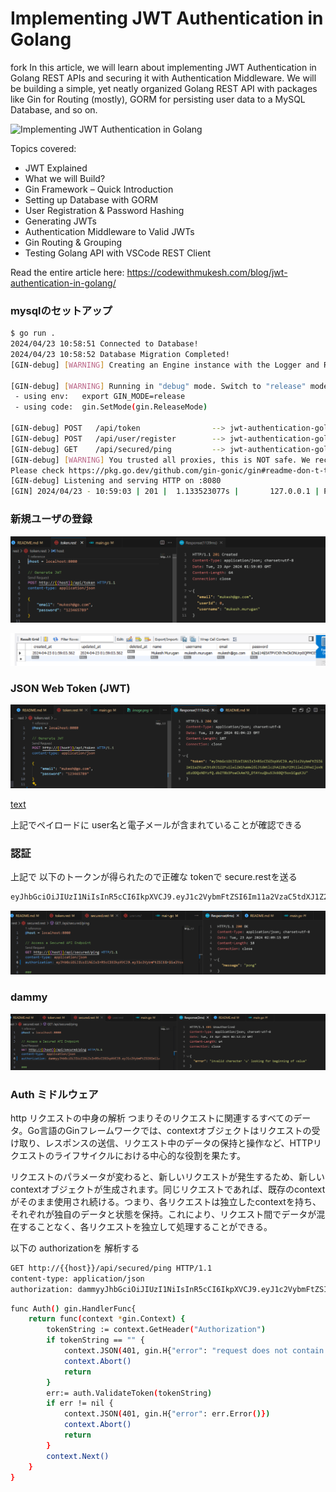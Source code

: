 # Implementing JWT Authentication in Golang

fork 
In this article, we will learn about implementing JWT Authentication in Golang REST APIs and securing it with Authentication Middleware. We will be building a simple, yet neatly organized Golang REST API with packages like Gin for Routing (mostly), GORM for persisting user data to a MySQL Database, and so on.

![Implementing JWT Authentication in Golang](https://codewithmukesh.com/wp-content/uploads/2022/04/Implementing-JWT-Authentication-in-Golang-with-Gin-Gorm-MySQL.png)

Topics covered:

- JWT Explained
- What we will Build?
- Gin Framework – Quick Introduction
- Setting up Database with GORM
- User Registration & Password Hashing
- Generating JWTs
- Authentication Middleware to Valid JWTs
- Gin Routing & Grouping
- Testing Golang API with VSCode REST Client

Read the entire article here: https://codewithmukesh.com/blog/jwt-authentication-in-golang/


### mysqlのセットアップ
```sh
$ go run .
2024/04/23 10:58:51 Connected to Database!
2024/04/23 10:58:52 Database Migration Completed!
[GIN-debug] [WARNING] Creating an Engine instance with the Logger and Recovery middleware already attached.

[GIN-debug] [WARNING] Running in "debug" mode. Switch to "release" mode in production.
 - using env:   export GIN_MODE=release
 - using code:  gin.SetMode(gin.ReleaseMode)

[GIN-debug] POST   /api/token                --> jwt-authentication-golang/controllers.GenerateToken (3 handlers)
[GIN-debug] POST   /api/user/register        --> jwt-authentication-golang/controllers.RegisterUser (3 handlers)
[GIN-debug] GET    /api/secured/ping         --> jwt-authentication-golang/controllers.Ping (4 handlers)
[GIN-debug] [WARNING] You trusted all proxies, this is NOT safe. We recommend you to set a value.
Please check https://pkg.go.dev/github.com/gin-gonic/gin#readme-don-t-trust-all-proxies for details.
[GIN-debug] Listening and serving HTTP on :8080
[GIN] 2024/04/23 - 10:59:03 | 201 |  1.133523077s |       127.0.0.1 | POST     "/api/user/register"
```


### 新規ユーザの登録

![alt text](image.png)



![alt text](image-1.png)



###  JSON Web Token (JWT)

![alt text](image-2.png)


[text](https://jwt.io/) 

上記でペイロードに  user名と電子メールが含まれていることが確認できる


###  認証

上記で 以下のトークンが得られたので正確な tokenで secure.restを送る
```sh
eyJhbGciOiJIUzI1NiIsInR5cCI6IkpXVCJ9.eyJ1c2VybmFtZSI6Im11a2VzaC5tdXJ1Z2FuIiwiZW1haWwiOiJtdWtlc2hAZ28uY29tIiwiZXhwIjoxNzEzODQxNDYzfQ.dbZT8b3PoaCkAm7D_DTAYxuQbu5Jk6GQY5ox1CgqKJU
```


![alt text](image-3.png)



### dammy

![alt text](image-4.png)



### Auth ミドルウェア
http  リクエストの中身の解析 つまりそのリクエストに関連するすべてのデータ。Go言語のGinフレームワークでは、contextオブジェクトはリクエストの受け取り、レスポンスの送信、リクエスト中のデータの保持と操作など、HTTPリクエストのライフサイクルにおける中心的な役割を果たす。

リクエストのパラメータが変わると、新しいリクエストが発生するため、新しいcontextオブジェクトが生成されます。同じリクエストであれば、既存のcontextがそのまま使用され続ける。つまり、各リクエストは独立したcontextを持ち、それぞれが独自のデータと状態を保持。これにより、リクエスト間でデータが混在することなく、各リクエストを独立して処理することができる。

以下の authorizationを 解析する
```sh
GET http://{{host}}/api/secured/ping HTTP/1.1
content-type: application/json
authorization: dammyyJhbGciOiJIUzI1NiIsInR5cCI6IkpXVCJ9.eyJ1c2VybmFtZSI6Im11a2VzaC5tdXJ1Z2FuIiwiZW1haWwiOiJtdWtlc2hAZ28uY29tIiwiZXhwIjoxNzEzODQxNDYzfQ.dbZT8b3PoaCkAm7D_DTAYxuQbu5Jk6GQY5ox1CgqKJU
```

```sh
func Auth() gin.HandlerFunc{
	return func(context *gin.Context) {
		tokenString := context.GetHeader("Authorization")
		if tokenString == "" {
			context.JSON(401, gin.H{"error": "request does not contain an access token"})
			context.Abort()
			return
		}
		err:= auth.ValidateToken(tokenString)
		if err != nil {
			context.JSON(401, gin.H{"error": err.Error()})
			context.Abort()
			return
		}
		context.Next()
	}
}
```

